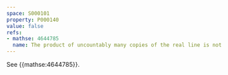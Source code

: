 ```yaml
---
space: S000101
property: P000140
value: false
refs:
- mathse: 4644785
  name: The product of uncountably many copies of the real line is not a k-space
---
```


See {{mathse:4644785}}.
